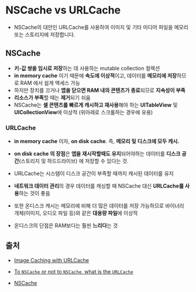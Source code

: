 # NSCache vs URLCache

- NSCache의 대안인 URLCache를 사용하여 이미지 및 기타 미디어 파일을 메모리 또는 스토리지에 저장합니다.

## NSCache

- **키-값 쌍을 임시로 저장**하는 데 사용하는 mutable collection 컬렉션
- **in memory cache** 이기 때문에 **속도에 이상적**이고, 데이터를 **메모리에 저장**하므로 RAM 에서 쉽게 액세스 가능
- 하지만 장치를 끄거나 **앱을 닫으면 RAM 내의 콘텐츠가 종료**되므로 **지속성이 부족**
- **리소스가 부족**할 때는 **제거**되기 쉬움
- NSCache는 **셀 콘텐츠를 빠르게 캐시하고 재사용**해야 하는 **UITableView** 및 **UICollectionView**에 이상적 (위아래로 스크롤하는 경우에 유용)

### URLCache

- **in memory cache** 이자, **on disk cache**. 즉, **메모리 및 디스크에 모두 캐시.**
- **on disk cache 의 장점**은 **앱을 재시작할때도 유지**되어야하는 데이터를 **디스크 공간**(스토리지 및 하드드라이브) 에 저장할 수 있다는 것.
- URLCache는 시스템이 디스크 공간이 부족할 때까지 캐시된 데이터를 유지
- **네트워크 데이터 관리**의 경우 데이터를 캐싱할 때 NSCache 대신 **URLCache를 사용**하는 것이 좋음
- 또한 온디스크 캐시는 메모리에 비해 더 많은 데이터를 저장 가능하므로 바이너리 개체(이미지, 오디오 파일 등)와 같은 **대용량 파일**에 이상적

- 온디스크의 단점은 RAM보다는 훨씬 **느리다**는 것

  

## 출처

- [Image Caching with URLCache](https://levelup.gitconnected.com/image-caching-with-urlcache-4eca5afb543a)
- [To `NSCache` or not to `NSCache`, what is the `URLCache`](https://medium.com/@master13sust/to-nscache-or-not-to-nscache-what-is-the-urlcache-35a0c3b02598)

- [NSCache](https://developer.apple.com/documentation/foundation/nscache)





